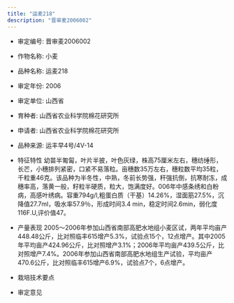 ```yaml
---
title: "运麦218"
description: "晋审麦2006002"
---
```

* 审定编号:  晋审麦2006002

*  作物名称:  小麦

*  品种名称:  运麦218

*  审定年份:  2006

*  审定单位:  山西省

* 育种者:   山西省农业科学院棉花研究所

*  申请者:   山西省农业科学院棉花研究所

*  品种来源:   运丰早4号/4V-14

*  特征特性
 幼苗半匍匐，叶片半披，叶色灰绿，株高75厘米左右，穗纺缍形，长芒，小穗排列紧密，口紧不易落粒。亩穗数35万左右，穗粒数平均35粒，千粒重46克。该品种为半冬性，中熟，冬前长势强，秆强抗倒，抗寒耐冻，成穗率高，落黄一般，籽粒半硬质，粒大，饱满度好。006年中感条绣和白粉病，高感叶绣病。容重794g/l,粗蛋白质（干基）14.26%，湿面筋27.5%，沉降值27.7ml，吸水率57.9％，形成时间3.4 min，稳定时间2.6min，弱化度116F.U,评价值47。

*  产量表现
 2005～2006年参加山西省南部高肥水地组小麦区试，两年平均亩产448.48公斤，比对照临丰615增产5.3%，试验点15个，12点增产。其中2005年平均亩产424.96公斤，比对照增产3.1%；2006年平均亩产439.5公斤，比对照增产7.4%。2006年参加山西省南部高肥水地组生产试验，平均亩产470.6公斤，比对照临丰615增产6.9%，试验点7个，6点增产。

*  栽培技术要点


*  审定意见

